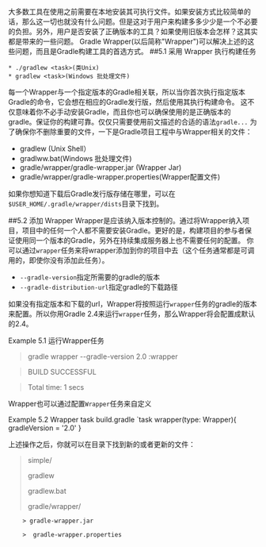   大多数工具在使用之前需要在本地安装其可执行文件。如果安装方式比较简单的话，那么这一切也就没有什么问题。但是这对于用户来构建多多少少是一个不必要的负担。另外，用户是否安装了正确版本的工具？如果使用旧版本会怎样？这其实都是带来的一些问题。
  Gradle Wrapper(以后简称"Wrapper")可以解决上述的这些问题，而且是Gradle构建工具的首选方式。
##5.1 采用 Wrapper 执行构建任务

    * ./gradlew <task>(类Unix)
    * gradlew <task>(Windows 批处理文件)
  每一个Wrapper与一个指定版本的Gradle相关联，所以当你首次执行指定版本Gradle的命令，它会想在相应的Gradle发行版，然后使用其执行构建命令。
  这不仅意味着你不必手动安装Gradle，而且你也可以确保使用的是正确版本的gradle。保证你的构建可靠。仅仅只需要使用前文描述的合适的语法`gradle...`
  为了确保你不删除重要的文件，一下是Gradle项目工程中与Wrapper相关的文件：
  
  * gradlew (Unix Shell）
  * gradlww.bat(Windows 批处理文件)
  * gradle/wrapper/gradle-wrapper.jar (Wrapper Jar)
  * gradle/wrapper/gradle-wrapper.properties(Wrapper配置文件)

如果你想知道下载后Gradle发行版存储在哪里，可以在`$USER_HOME/.gradle/wrapper/dists`目录下找到。

##5.2 添加 Wrapper
Wrapper是应该纳入版本控制的。通过将Wrapper纳入项目，项目中的任何一个人都不需要安装Gradle。更好的是，构建项目的参与者保证使用同一个版本的Gradle，另外在持续集成服务器上也不需要任何的配置。
你可以通过`wrapper`任务来将wrapper添加到你的项目中去（这个任务通常都是可调用的，即使你没有添加此任务）。
  * `--gradle-version`指定所需要的gradle的版本
  * `--gradle-distribution-url`指定gradle的下载路径

如果没有指定版本和下载的url，Wrapper将按照运行`wrapper`任务的gradle的版本来配置。所以你用Gradle 2.4来运行`wrapper`任务，那么Wrapper将会配置成默认的2.4。

Example 5.1 运行Wrapper任务


>gradle wrapper --gradle-version 2.0
>:wrapper

>BUILD SUCCESSFUL

>Total time: 1 secs


  Wrapper也可以通过配置`Wrapper`任务来自定义
  
  Example 5.2 Wrapper task
  build.gradle
  `task wrapper(type: Wrapper){
      gradleVersion = '2.0'
  }
  
  上述操作之后，你就可以在目录下找到新的或者更新的文件：
  
  >simple/
  >
  >gradlew
  >
  >gradlew.bat
  >
  >gradle/wrapper/
  >
        > gradle-wrapper.jar
  > 
        >  gradle-wrapper.properties



















